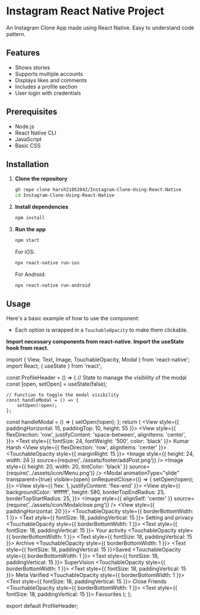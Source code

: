 # Instagram React Native Project

An Instagram Clone App made using React Native. Easy to understand code pattern.

## Features
- Shows stories
- Supports multiple accounts
- Displays likes and comments
- Includes a profile section
- User login with credentials

## Prerequisites
- Node.js
- React Native CLI
- JavaScript
- Basic CSS

## Installation

1. **Clone the repository**
    ```bash
    gh repo clone harsh21052842/Instagram-Clone-Using-React-Native
    cd Instagram-Clone-Using-React-Native
    ```

2. **Install dependencies**
    ```bash
    npm install
    ```

3. **Run the app**
    ```bash
    npm start
    ```

    For iOS:
    ```bash
    npx react-native run-ios
    ```

    For Android:
    ```bash
    npx react-native run-android
    ```

## Usage

Here's a basic example of how to use the component:

- Each option is wrapped in a `TouchableOpacity` to make them clickable.


**Import necessary components from react-native.
Import the useState hook from react.**

import { View, Text, Image, TouchableOpacity, Modal } from 'react-native';
import React, { useState } from 'react';

const ProfileHeader = () => {
    // State to manage the visibility of the modal
    const [open, setOpen] = useState(false);

    // Function to toggle the modal visibility
    const handleModal = () => {
        setOpen(!open);
    };

const handleModal = () => {
        setOpen(!open);
    };
    return (
        <View style={{ paddingHorizontal: 15, paddingTop: 10, height: 55 }}>
            <View
                style={{
                    flexDirection: 'row',
                    justifyContent: 'space-between',
                    alignItems: 'center',
                }}>
                <Text style={{ fontSize: 24, fontWeight: '500', color: 'black' }}>
                    Kumar Harsh
                </Text>
                <View style={{ flexDirection: 'row', alignItems: 'center' }}>
                    <TouchableOpacity style={{ marginRight: 15 }}>
                        <Image
                            style={{ height: 24, width: 24 }}
                            source={require('../assets/footer/addPost.png')}
                        />
                    </TouchableOpacity>
                    <TouchableOpacity onPress={handleModal}>
                        <Image
                            style={{ height: 20, width: 20, tintColor: 'black' }}
                            source={require('../assets/icon/Menu.png')}
                        />
                    </TouchableOpacity>
                </View>
            </View>
            <Modal
                animationType="slide"
                transparent={true}
                visible={open}
                onRequestClose={() => {
                    setOpen(!open);
                }}>
                <View style={{ flex: 1, justifyContent: 'flex-end' }}>
                    <View
                        style={{
                            backgroundColor: '#ffffff',
                            height: 580,
                            borderTopEndRadius: 25,
                            borderTopStartRadius: 25,
                        }}>
                        <TouchableOpacity onPress={handleModal}>
                            <Image
                                style={{ alignSelf: 'center' }}
                                source={require('../assets/icon/Modalclose.png')}
                            />
                            <View style={{ paddingHorizontal: 20 }}>
                                <TouchableOpacity style={{ borderBottomWidth: 1 }}>
                                    <Text style={{ fontSize: 18, paddingVertical: 15 }}>
                                        Setting and privacy
                                    </Text>
                                </TouchableOpacity>
                                <TouchableOpacity style={{ borderBottomWidth: 1 }}>
                                    <Text style={{ fontSize: 18, paddingVertical: 15 }}>
                                        Your activity
                                    </Text>
                                </TouchableOpacity>
                                <TouchableOpacity style={{ borderBottomWidth: 1 }}>
                                    <Text style={{ fontSize: 18, paddingVertical: 15 }}>
                                        Archive
                                    </Text>
                                </TouchableOpacity>
                                <TouchableOpacity style={{ borderBottomWidth: 1 }}>
                                    <Text style={{ fontSize: 18, paddingVertical: 15 }}>Saved</Text>
                                </TouchableOpacity>
                                <TouchableOpacity style={{ borderBottomWidth: 1 }}>
                                    <Text style={{ fontSize: 18, paddingVertical: 15 }}>
                                        SuperVision
                                    </Text>
                                </TouchableOpacity>
                                <TouchableOpacity style={{ borderBottomWidth: 1 }}>
                                    <Text style={{ fontSize: 18, paddingVertical: 15 }}>
                                        Meta Varified
                                    </Text>
                                </TouchableOpacity>
                                <TouchableOpacity style={{ borderBottomWidth: 1 }}>
                                    <Text style={{ fontSize: 18, paddingVertical: 15 }}>
                                        Close Friends
                                    </Text>
                                </TouchableOpacity>
                                <TouchableOpacity style={{ borderBottomWidth: 1 }}>
                                    <Text style={{ fontSize: 18, paddingVertical: 15 }}>
                                        Favourites
                                    </Text>
                                </TouchableOpacity>
                            </View>
                        </TouchableOpacity>
                    </View>
                </View>
            </Modal>
        </View>
    );
};

export default ProfileHeader;
    
    




